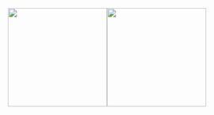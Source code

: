 <div align="center"><img align="center" height=200" src="https://github-readme-stats.vercel.app/api?username=leticiabeluzi&theme=dark&show_icons=true" /><img height="200" align="center" src="https://github-readme-stats.vercel.app/api/top-langs/?username=leticiabeluzi&theme=dark" /></div>

